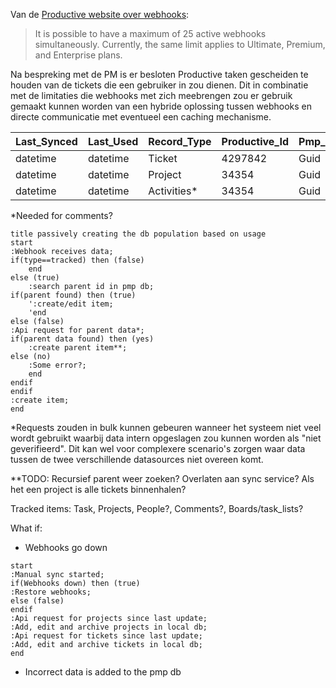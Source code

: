 
Van de [Productive website over webhooks](https://help.productive.io/en/articles/3693279-using-webhooks-in-productive):
 > It is possible to have a maximum of 25 active webhooks simultaneously. Currently, the same limit applies to Ultimate, Premium, and Enterprise plans.

Na bespreking met de PM is er besloten Productive taken gescheiden te houden van de tickets die een gebruiker in zou dienen. Dit in combinatie met de limitaties die webhooks met zich meebrengen zou er gebruik gemaakt kunnen worden van een hybride oplossing tussen webhooks en directe communicatie met eventueel een caching mechanisme.

<!-- ```puml
| Gebruiker |
start
:Gebruiker opent dashboard;
| Systeem |
split
:Vraagt lijst van projecten ect uit locale db ;
| Gebruiker |
:Ziet data uit locale db;
stop
| Systeem |
split again

:Vraagt lijst van projecten ect uit Productive db ;
split
:Voegt eventueel nieuwe data toe aan de locale db ;
split again
:Update de getoonde data met de nieuwe Productive data ;
end split
| Gebruiker |
:Ziet up to date data ;

end split
stop
```


```puml
title get by project id
TicketController -> TicketService : GetTicketsByProjectId(id)
TicketService -> TicketRepository : GetByProjectId(id)
TicketService <. TicketRepository : Tickets
TicketController <. TicketService : Tickets
```

```puml
title get by project id
TicketController -> TicketService : GetTicketsByProjectId([id])
TicketService -> TicketRepository : GetByProjectId([id])
alt "project found"
TicketService <- TicketRepository : Tickets
TicketController <- TicketService : Tickets
else "Project not found || syncflag set to true"
TicketService -> SyncService : SyncTicketsForProjects([id])
SyncService -> TicketApiClient : GetTicketsByProjectId([id])
SyncService -> TicketRepository : AddOrUpdateTickets(Tickets)
TicketService -> TicketRepository : GetByProjectId([id])
TicketService <- TicketRepository : Tickets
TicketController <- TicketService : Tickets
end alt
``` -->


<!-- ```puml
start
:User opens dashboard;
:Get project cache from local db;
if (IsAdmin || UpdateNeeded) then (True)
:Set updating flag to true;
:Api request for projects since last update;
:Write projects to db;
else (False)
endif
:Send project list to front-end;

end
``` -->


| Last_Synced | Last_Used | Record_Type | Productive_Id | Pmp_Id |
|---|---|---|---|---|
| datetime | datetime | Ticket | 4297842 | Guid |
| datetime | datetime | Project | 34354 | Guid |
| datetime | datetime | Activities* | 34354 | Guid |

*Needed for comments?

```puml
title passively creating the db population based on usage
start
:Webhook receives data;
if(type==tracked) then (false)
    end
else (true)
    :search parent id in pmp db;
if(parent found) then (true)
    ':create/edit item;
    'end
else (false)
:Api request for parent data*;
if(parent data found) then (yes)
    :create parent item**;
else (no)
    :Some error?;
    end
endif
endif
:create item;
end
```

*Requests zouden in bulk kunnen gebeuren wanneer het systeem niet veel wordt gebruikt waarbij data intern opgeslagen zou kunnen worden als "niet geverifieerd". Dit kan wel voor complexere scenario's zorgen waar data tussen de twee verschillende datasources niet overeen komt.

**TODO: Recursief parent weer zoeken? Overlaten aan sync service? Als het een project is alle tickets binnenhalen?

Tracked items: Task, Projects, People?, Comments?, Boards/task_lists?

What if:

- Webhooks go down

```puml
start
:Manual sync started;
if(Webhooks down) then (true)
:Restore webhooks;
else (false)
endif
:Api request for projects since last update;
:Add, edit and archive projects in local db;
:Api request for tickets since last update;
:Add, edit and archive tickets in local db;
end
```

- Incorrect data is added to the pmp db


<!-- ```puml
| Externe beheerder |
start
repeat
#Red:Plaats aanvraag;
note right: FR3.1 Toevoegen nieuwe taak
' note right: inclusief urgentie en impact
' #Gray:System: Zet status op "Waiting for review Bluenotion";
| Bluenotion admin |
#LightBlue:Controleren aanvraag;
note left: FR8.1 Controleren aanvraag 
#LightBlue:if (Aanvraag één duidelijke functionaliteit?) then (yes) 
else (no) 
  #LightBlue:if (Aanvraag bestaat uit meerdere functionaliteiten) then (yes)
  #LightBlue:Maak aanvraag aan per functionaliteit;
  note left 
  *extra FR?
  end note 
  else (no)
  endif
  #LightBlue:Wijzig omschrijving;
endif
  #LightBlue:Add time estimate;
  #lightBlue:Vraag om feedback;
  ' #Gray:System: Zet status op "Waiting for review customer";
| Externe beheerder |
  #Red:Controleren taak;
  note right: FR3.2 Toelichting geven op aanvraag
  #Red:if(Eens met de omschrijving en time estimate?) then (no)
  #Red:if(Wil aanvraag annuleren) then (yes)
  #Red:Aanvraag annuleren;
  end
  else(no)
  endif
  #Red:Wijzigen aanvraag;
  else(yes)
  #Red:Accepteer taak;
  

| Bluenotion admin |
#LightBlue:Accepteren taak;
#LightBlue:Opsplitten taak;
note left 
  FR8.2: Op splitten taak naar "team" taken.
  Deze taken komen op de backlog.
end note

stop 

| Externe beheerder |
  endif

  repeat while

' legend right
'     | Color | Status |
'     |<#Red>| ACT1: Externe beheerder |
'     |<#LightBlue>| ACT2: Interne beheerder |
'     |<#Gray>| PMP back-end |
' endlegend

``` -->